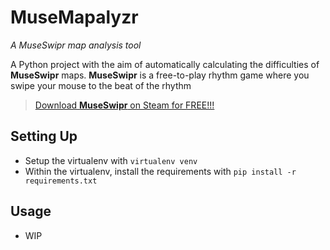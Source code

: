 # MuseMapalyzr
*A MuseSwipr map analysis tool*

A Python project with the aim of automatically calculating the difficulties of **MuseSwipr** maps. **MuseSwipr** is a free-to-play rhythm game where you swipe your mouse to the beat of the rhythm

> [Download **MuseSwipr** on Steam for FREE!!!](https://store.steampowered.com/app/1879340/MuseSwipr/)

## Setting Up
- Setup the virtualenv with `virtualenv venv`
- Within the virtualenv, install the requirements with `pip install -r requirements.txt`


## Usage
- WIP